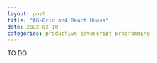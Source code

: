 ```yaml
---
layout: post
title: "AG-Grid and React Hooks"
date: 2022-02-10
categories: productive javascript programming
--- 
```


TO DO 
